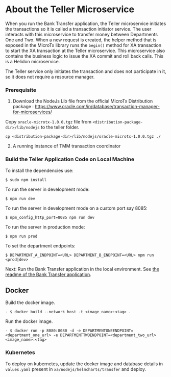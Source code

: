 # About the Teller Microservice

When you run the Bank Transfer application, the Teller microservice initiates the transactions so it is called a transaction initiator service. The user interacts with this microservice to transfer money between Departments One and Two. When a new request is created, the helper method that is exposed in the MicroTx library runs the `begin()` method for XA transaction to start the XA transaction at the Teller microservice. This microservice also contains the business logic to issue the XA commit and roll back calls. This is a Helidon microservice.

The Teller service only initiates the transaction and does not participate in it, so it does not require a resource manager.

### Prerequisite
1. Download the NodeJs Lib file from the official MicroTx Distribution package : https://www.oracle.com/in/database/transaction-manager-for-microservices/

Copy `oracle-microtx-1.0.0.tgz` file from `<distribution-package-dir>/lib/nodejs` to the teller folder.

```
cp <distribution-package-dir>/lib/nodejs/oracle-microtx-1.0.0.tgz ./
```

2. A running instance of TMM transaction coordinator

### Build the Teller Application Code on Local Machine
To install the dependencies use:

```
$ sudo npm install
```
To run the server in development mode:
```
$ npm run dev
```
To run the server in development mode on a custom port say 8085:
```
$ npm_config_http_port=8085 npm run dev
```

To run the server in production mode:
```
$ npm run prod
```
To set the department endpoints:
```
$ DEPARTMENT_A_ENDPOINT=<URL> DEPARTMENT_B_ENDPOINT=<URL> npm run <prod|dev>
```

Next: Run the Bank Transfer application in the local environment. See [the readme of the Bank Transfer application](../../readme.md#run-the-bank-transfer-application-to-transfer-an-amount).

## Docker
Build the docker image.
```
- $ docker build --network host -t <image_name>:<tag> .
```
Run the docker image.
```
- $ docker run -p 8080:8080 -d -e DEPARTMENTONEENDPOINT=<department_one_url> -e DEPARTMENTTWOENDPOINT=<department_two_url> <image_name>:<tag>
```

### Kubernetes
To deploy on kubernetes, update the docker image and database details in `values.yaml` present in `xa/nodejs/helmcharts/transfer` and deploy.